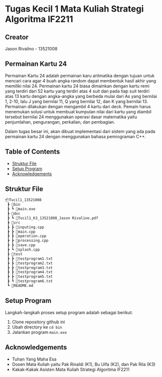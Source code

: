 # Tugas Kecil 1 Mata Kuliah Strategi Algoritma IF2211

## Creator
Jason Rivalino - 13521008

## Permainan Kartu 24
Permainan Kartu 24 adalah permainan karu aritmatika dengan tujuan untuk mencari cara agar 4 buah angka random dapat membentuk hasil akhir yang memiliki nilai 24. Permainan kartu 24 biasa dimainkan dengan kartu remi yang terdiri dari 52 kartu yang terdiri atas 4 suit dan pada tiap suit terdiri atas 13 kartu dengan angka-angka yang berbeda mulai dari As yang bernilai 1, 2-10, lalu J yang bernilai 11, Q yang bernilai 12, dan K yang bernilai 13. Permainan dilakukan dengan mengambil 4 kartu dari deck. Pemain harus menemukan solusi untuk membuat kumpulan nilai dari kartu yang diambil tersebut bernilai 24 menggunakan operasi dasar matematika yaitu penjumlahan, pengurangan, perkalian, dan pembagian.

Dalam tugas besar ini, akan dibuat implementasi dari sistem yang ada pada permainan kartu 24 dengan menggunakan bahasa pemrograman C++.

## Table of Contents
* [Struktur File](#struktur-file)
* [Setup Program](#setup-program)
* [Acknowledgements](#acknowledgements)

## Struktur File
```bash
📦Tucil1_13521008
 ┣ 📂bin
 ┣ ┗ 📜main.exe
 ┣ 📂doc
 ┣ ┗ 📜Tucil1_K3_13521008_Jason Rivalino.pdf
 ┣ 📂src
 ┣ ┣ 📜inputing.cpp
 ┣ ┣ 📜main.cpp
 ┣ ┣ 📜operation.cpp
 ┣ ┣ 📜processing.cpp
 ┣ ┣ 📜save.cpp
 ┣ ┗ 📜splash.cpp
 ┣ 📂test
 ┣ ┣ 📜testprogram1.txt
 ┣ ┣ 📜testprogram2.txt
 ┣ ┣ 📜testprogram3.txt
 ┣ ┣ 📜testprogram4.txt
 ┣ ┣ 📜testprogram5.txt
 ┣ ┗ 📜testprogram6.txt
 ┗ 📜README.md
```

## Setup Program
Langkah-langkah proses setup program adalah sebagai berikut:
1. Clone repository github ini
2. Ubah directory ke `cd bin`
3. Jalankan program `main.exe`

## Acknowledgements
- Tuhan Yang Maha Esa
- Dosen Mata Kuliah yaitu Pak Rinaldi (K1), Bu Ulfa (K2), dan Pak Rila (K3)
- Kakak-Kakak Asisten Mata Kuliah Strategi Algoritma IF2211
